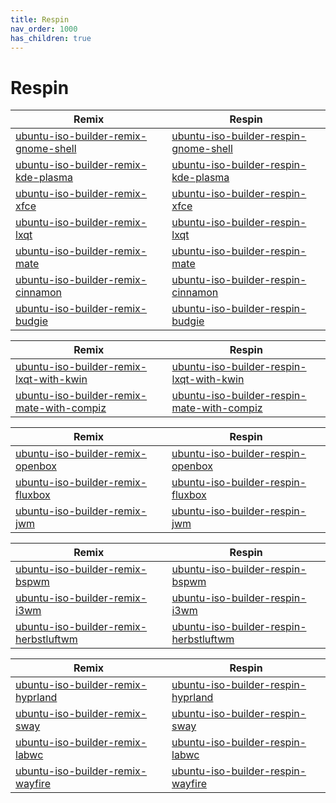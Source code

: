 ```yaml
---
title: Respin
nav_order: 1000
has_children: true
---
```



# Respin




| Remix | Respin |
| ----- | ------ |
| [ubuntu-iso-builder-remix-gnome-shell](https://github.com/samwhelp/ubuntu-iso-builder-remix-gnome-shell) | [ubuntu-iso-builder-respin-gnome-shell](https://github.com/samwhelp/ubuntu-iso-builder-respin-gnome-shell) |
| [ubuntu-iso-builder-remix-kde-plasma](https://github.com/samwhelp/ubuntu-iso-builder-remix-kde-plasma) | [ubuntu-iso-builder-respin-kde-plasma](https://github.com/samwhelp/ubuntu-iso-builder-respin-kde-plasma) |
| [ubuntu-iso-builder-remix-xfce](https://github.com/samwhelp/ubuntu-iso-builder-remix-xfce) | [ubuntu-iso-builder-respin-xfce](https://github.com/samwhelp/ubuntu-iso-builder-respin-xfce) |
| [ubuntu-iso-builder-remix-lxqt](https://github.com/samwhelp/ubuntu-iso-builder-remix-lxqt) | [ubuntu-iso-builder-respin-lxqt](https://github.com/samwhelp/ubuntu-iso-builder-respin-lxqt) |
| [ubuntu-iso-builder-remix-mate](https://github.com/samwhelp/ubuntu-iso-builder-remix-mate) | [ubuntu-iso-builder-respin-mate](https://github.com/samwhelp/ubuntu-iso-builder-respin-mate) |
| [ubuntu-iso-builder-remix-cinnamon](https://github.com/samwhelp/ubuntu-iso-builder-remix-cinnamon) | [ubuntu-iso-builder-respin-cinnamon](https://github.com/samwhelp/ubuntu-iso-builder-respin-cinnamon) |
| [ubuntu-iso-builder-remix-budgie](https://github.com/samwhelp/ubuntu-iso-builder-remix-budgie) | [ubuntu-iso-builder-respin-budgie](https://github.com/samwhelp/ubuntu-iso-builder-respin-budgie) |




| Remix | Respin |
| ----- | ------ |
| [ubuntu-iso-builder-remix-lxqt-with-kwin](https://github.com/samwhelp/ubuntu-iso-builder-remix-lxqt-with-kwin) | [ubuntu-iso-builder-respin-lxqt-with-kwin](https://github.com/samwhelp/ubuntu-iso-builder-respin-lxqt-with-kwin) |
| [ubuntu-iso-builder-remix-mate-with-compiz](https://github.com/samwhelp/ubuntu-iso-builder-remix-mate-with-compiz) | [ubuntu-iso-builder-respin-mate-with-compiz](https://github.com/samwhelp/ubuntu-iso-builder-respin-mate-with-compiz) |




| Remix | Respin |
| ----- | ------ |
| [ubuntu-iso-builder-remix-openbox](https://github.com/samwhelp/ubuntu-iso-builder-remix-openbox) | [ubuntu-iso-builder-respin-openbox](https://github.com/samwhelp/ubuntu-iso-builder-respin-openbox) |
| [ubuntu-iso-builder-remix-fluxbox](https://github.com/samwhelp/ubuntu-iso-builder-remix-fluxbox) | [ubuntu-iso-builder-respin-fluxbox](https://github.com/samwhelp/ubuntu-iso-builder-respin-fluxbox) |
| [ubuntu-iso-builder-remix-jwm](https://github.com/samwhelp/ubuntu-iso-builder-remix-jwm) | [ubuntu-iso-builder-respin-jwm](https://github.com/samwhelp/ubuntu-iso-builder-respin-jwm) |




| Remix | Respin |
| ----- | ------ |
| [ubuntu-iso-builder-remix-bspwm](https://github.com/samwhelp/ubuntu-iso-builder-remix-bspwm) | [ubuntu-iso-builder-respin-bspwm](https://github.com/samwhelp/ubuntu-iso-builder-respin-bspwm) |
| [ubuntu-iso-builder-remix-i3wm](https://github.com/samwhelp/ubuntu-iso-builder-remix-i3wm) | [ubuntu-iso-builder-respin-i3wm](https://github.com/samwhelp/ubuntu-iso-builder-respin-i3wm) |
| [ubuntu-iso-builder-remix-herbstluftwm](https://github.com/samwhelp/ubuntu-iso-builder-remix-herbstluftwm) | [ubuntu-iso-builder-respin-herbstluftwm](https://github.com/samwhelp/ubuntu-iso-builder-respin-herbstluftwm) |




| Remix | Respin |
| ----- | ------ |
| [ubuntu-iso-builder-remix-hyprland](https://github.com/samwhelp/ubuntu-iso-builder-remix-hyprland) | [ubuntu-iso-builder-respin-hyprland](https://github.com/samwhelp/ubuntu-iso-builder-respin-hyprland) |
| [ubuntu-iso-builder-remix-sway](https://github.com/samwhelp/ubuntu-iso-builder-remix-sway) | [ubuntu-iso-builder-respin-sway](https://github.com/samwhelp/ubuntu-iso-builder-respin-sway) |
| [ubuntu-iso-builder-remix-labwc](https://github.com/samwhelp/ubuntu-iso-builder-remix-labwc) | [ubuntu-iso-builder-respin-labwc](https://github.com/samwhelp/ubuntu-iso-builder-respin-labwc) |
| [ubuntu-iso-builder-remix-wayfire](https://github.com/samwhelp/ubuntu-iso-builder-remix-wayfire) | [ubuntu-iso-builder-respin-wayfire](https://github.com/samwhelp/ubuntu-iso-builder-respin-wayfire) |

